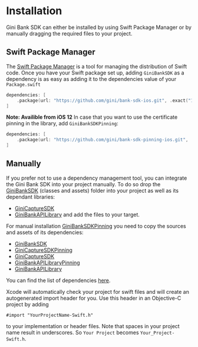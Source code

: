 Installation
=============================

Gini Bank SDK can either be installed by using Swift Package Manager or by manually dragging the required files to your project.

## Swift Package Manager

The [Swift Package Manager](https://swift.org/package-manager/)  is a tool for managing the distribution of Swift code.
Once you have your Swift package set up, adding `GiniBankSDK` as a dependency is as easy as adding it to the dependencies value of your `Package.swift`

```swift
dependencies: [
    .package(url: "https://github.com/gini/bank-sdk-ios.git", .exact("1.8.0"))
]
```
**Note: Availible from iOS 12**
In case that you want to use the certificate pinning in the library, add `GiniBankSDKPinning`:
```swift
dependencies: [
    .package(url: "https://github.com/gini/bank-sdk-pinning-ios.git", .exact("1.8.0"))
]
```

## Manually

If you prefer not to use a dependency management tool, you can integrate the Gini Bank SDK into your project manually.
To do so drop the [GiniBankSDK](https://github.com/gini/gini-mobile-ios/tree/main/BankSDK/GiniBankSDK) (classes and assets) folder into your project as well as its dependant libraries:
- [GiniCaptureSDK](https://github.com/gini/gini-mobile-ios/tree/main/CaptureSDK/GiniCaptureSDK)
- [GiniBankAPILibrary](https://github.com/gini/gini-mobile-ios/tree/main/BankAPILibrary/GiniBankAPILibrary) 
and add the files to your target.

For manual installation [GiniBankSDKPinning](https://github.com/gini/gini-mobile-ios/tree/main/BankSDK/GiniBankSDKPinning) you need to copy the sources and assets of its dependencies:
- [GiniBankSDK](https://github.com/gini/gini-mobile-ios/tree/main/BankSDK/GiniBankSDK)
- [GiniCaptureSDKPinning](https://github.com/gini/gini-mobile-ios/tree/main/CaptureSDK/GiniCaptureSDKPinning)
- [GiniCaptureSDK](https://github.com/gini/gini-mobile-ios/tree/main/CaptureSDK/GiniCaptureSDK)
- [GiniBankAPILibraryPinning](https://github.com/gini/gini-mobile-ios/tree/main/BankAPILibrary/GiniBankAPILibraryPinning) 
- [GiniBankAPILibrary](https://github.com/gini/gini-mobile-ios/tree/main/BankAPILibrary/GiniBankAPILibrary)

You can find the list of dependencies [here](https://github.com/gini/gini-mobile-ios/blob/main/BankSDK/GiniBankSDKPinning/Package.swift).

Xcode will automatically check your project for swift files and will create an autogenerated import header for you.
Use this header in an Objective-C project by adding

```Obj-C
#import "YourProjectName-Swift.h"
```

to your implementation or header files. Note that spaces in your project name result in underscores. So `Your Project` becomes `Your_Project-Swift.h`.
